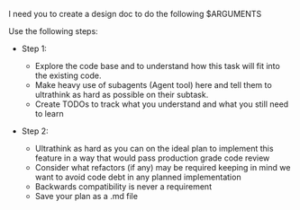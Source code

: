 I need you to create a design doc to do the following
<task>
$ARGUMENTS
</task>

Use the following steps:

- Step 1:
    - Explore the code base and to understand how this task will fit into the existing code.
    - Make heavy use of subagents (Agent tool) here and tell them to ultrathink as hard as possible on their subtask.
    - Create TODOs to track what you understand and what you still need to learn

- Step 2:
    - Ultrathink as hard as you can on the ideal plan to implement this feature in a way that would pass production grade code review
    - Consider what refactors (if any) may be required keeping in mind we want to avoid code debt in any planned implementation
    - Backwards compatibility is never a requirement
    - Save your plan as a .md file
